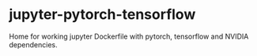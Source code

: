 # jupyter-pytorch-tensorflow
Home for working jupyter Dockerfile with pytorch, tensorflow and NVIDIA dependencies.
